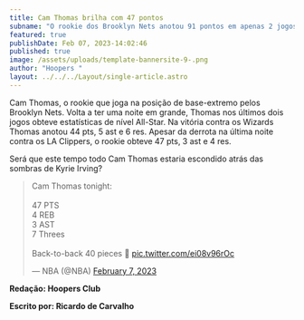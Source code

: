 ```yaml
---
title: Cam Thomas brilha com 47 pontos
subname: "O rookie dos Brooklyn Nets anotou 91 pontos em apenas 2 jogos "
featured: true
publishDate: Feb 07, 2023-14:02:46
published: true
image: /assets/uploads/template-bannersite-9-.png
author: "Hoopers "
layout: ../../../Layout/single-article.astro
---
```

<!--StartFragment-->

Cam Thomas, o rookie que joga na posição de base-extremo pelos Brooklyn Nets. Volta a ter uma noite em grande, Thomas nos últimos dois jogos obteve estatísticas de nível All-Star. Na vitória contra os Wizards Thomas anotou 44 pts, 5 ast e 6 res. Apesar da derrota na última noite contra os LA Clippers, o rookie obteve 47 pts, 3 ast e 4 res. 

Será que este tempo todo Cam Thomas estaria escondido atrás das sombras de Kyrie Irving?

<!--StartFragment-->

<blockquote class="twitter-tweet"><p lang="en" dir="ltr">Cam Thomas tonight:<br><br>47 PTS<br>4 REB<br>3 AST<br>7 Threes<br><br>Back-to-back 40 pieces 👀 <a href="https://t.co/ei08v96rOc">pic.twitter.com/ei08v96rOc</a></p>&mdash; NBA (@NBA) <a href="https://twitter.com/NBA/status/1622795446950285313?ref_src=twsrc%5Etfw">February 7, 2023</a></blockquote> <script async src="https://platform.twitter.com/widgets.js" charset="utf-8"></script>

<!--EndFragment-->

**Redação: Hoopers Club** 

**E﻿scrito por: Ricardo de Carvalho**



<!--EndFragment-->